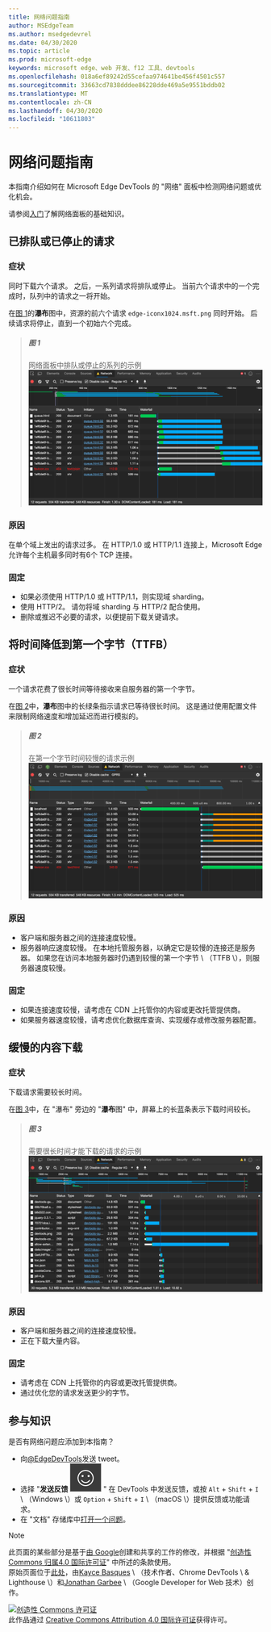 ```yaml
---
title: 网络问题指南
author: MSEdgeTeam
ms.author: msedgedevrel
ms.date: 04/30/2020
ms.topic: article
ms.prod: microsoft-edge
keywords: microsoft edge、web 开发、f12 工具、devtools
ms.openlocfilehash: 018a6ef89242d55cefaa974641be456f4501c557
ms.sourcegitcommit: 33663cd7838dddee86228dde469a5e9551bddb02
ms.translationtype: MT
ms.contentlocale: zh-CN
ms.lasthandoff: 04/30/2020
ms.locfileid: "10611803"
---
```

<!-- Copyright Kayce Basques and Jonathan Garbee

   Licensed under the Apache License, Version 2.0 (the "License");
   you may not use this file except in compliance with the License.
   You may obtain a copy of the License at

       https://www.apache.org/licenses/LICENSE-2.0

   Unless required by applicable law or agreed to in writing, software
   distributed under the License is distributed on an "AS IS" BASIS,
   WITHOUT WARRANTIES OR CONDITIONS OF ANY KIND, either express or implied.
   See the License for the specific language governing permissions and
   limitations under the License.  -->





# 网络问题指南   




本指南介绍如何在 Microsoft Edge DevTools 的 "网络" 面板中检测网络问题或优化机会。  

请参阅[入门][NetworkPerformance]了解网络面板的基础知识。  

## 已排队或已停止的请求   

### 症状  

同时下载六个请求。  之后，一系列请求将排队或停止。  当前六个请求中的一个完成时，队列中的请求之一将开始。  

在[图 1](#figure-1)的**瀑布**图中，资源的前六个请求 `edge-iconx1024.msft.png` 同时开始。  后续请求将停止，直到一个初始六个完成。  

> ##### 图 1  
> 网络面板中排队或停止的系列的示例  
> ![网络面板中排队或停止的系列的示例][ImageStalled]  

### 原因  

在单个域上发出的请求过多。  在 HTTP/1.0 或 HTTP/1.1 连接上，Microsoft Edge 允许每个主机最多同时有6个 TCP 连接。  

### 固定  

*   如果必须使用 HTTP/1.0 或 HTTP/1.1，则实现域 sharding。  
*   使用 HTTP/2。  请勿将域 sharding 与 HTTP/2 配合使用。  
*   删除或推迟不必要的请求，以便提前下载关键请求。  

## 将时间降低到第一个字节（TTFB）   

### 症状  

一个请求花费了很长时间等待接收来自服务器的第一个字节。  

在[图 2](#figure-2)中，**瀑布**图中的长绿条指示请求已等待很长时间。  这是通过使用配置文件来限制网络速度和增加延迟而进行模拟的。  

> ##### 图 2  
> 在第一个字节时间较慢的请求示例  
> ![在第一个字节时间较慢的请求示例][ImageSlowTimeToFirstByte]  

### 原因  

*   客户端和服务器之间的连接速度较慢。  
*   服务器响应速度较慢。  在本地托管服务器，以确定它是较慢的连接还是服务器。  如果您在访问本地服务器时仍遇到较慢的第一个字节 \ （TTFB \），则服务器速度较慢。  

### 固定  

*   如果连接速度较慢，请考虑在 CDN 上托管你的内容或更改托管提供商。  
*   如果服务器速度较慢，请考虑优化数据库查询、实现缓存或修改服务器配置。  

## 缓慢的内容下载   

### 症状  

下载请求需要较长时间。  

在[图 3](#figure-3)中，在 "瀑布" 旁边的 "**瀑布**图" 中，屏幕上的长蓝条表示下载时间较长。  

> ##### 图 3  
> 需要很长时间才能下载的请求的示例  
> ![需要很长时间才能下载的请求的示例][ImageSlowContentDownload]  

### 原因  

*   客户端和服务器之间的连接速度较慢。  
*   正在下载大量内容。  

### 固定  

*   请考虑在 CDN 上托管你的内容或更改托管提供商。  
*   通过优化您的请求发送更少的字节。  

## 参与知识  

是否有网络问题应添加到本指南？  

*   向[@EdgeDevTools][MicrosoftEdgeTweet]发送 tweet。  
*   选择 "**发送反馈** ![ ][ImageSendFeedbackIcon] " 在 DevTools 中发送反馈，或按 `Alt` + `Shift` + `I` \ （Windows \）或 `Option` + `Shift` + `I` \ （macOS \）提供反馈或功能请求。  
*   在 "文档" 存储库中[打开一个问题][WebFundamentalsIssue]。  

<!--   -->  



<!-- image links -->  

[ImageSendFeedbackIcon]: /microsoft-edge/devtools-guide-chromium/media/smile-icon.msft.png  

[ImageStalled]: /microsoft-edge/devtools-guide-chromium/media/network-network-disabled-cache-resources-queue.msft.png "图1：网络面板中已排队或停止使用的系列的示例"  
[ImageSlowTimeToFirstByte]: /microsoft-edge/devtools-guide-chromium/media/network-network-resources-using-dial-up-profile.msft.png "图2：较慢时间到第一个字节的请求示例"  
[ImageSlowContentDownload]: /microsoft-edge/devtools-guide-chromium/media/network-network-resources-edge-devtools.msft.png "图3：下载需要很长时间的请求的示例"  

<!-- links -->  

[NetworkPerformance]: /microsoft-edge/devtools-guide-chromium/network/index "检查 Microsoft Edge DevTools 中的网络活动"  

[MicrosoftEdgeTweet]: https://twitter.com/intent/tweet?text=@EdgeDevTools%20[Network%20Issues%20Guide%20Suggestion]  

[WebFundamentalsIssue]: https://github.com/MicrosoftDocs/edge-developer/issues/new?title=%5BDevTools%20Network%20Issues%20Guide%20Suggestion%5D "新问题-MicrosoftDocs/edge-开发人员"  

> [!NOTE]
> 此页面的某些部分是基于[由 Google][GoogleSitePolicies]创建和共享的工作的修改，并根据 "[创造性 Commons 归属4.0 国际许可证][CCA4IL]" 中所述的条款使用。  
> 原始页面位于[此处](https://developers.google.com/web/tools/chrome-devtools/network/issues)，由[Kayce Basques][KayceBasques] \ （技术作者、Chrome DevTools \ & Lighthouse \）和[Jonathan Garbee][JonathanGarbee] \ （Google Developer for Web 技术）创作。  

[![创造性 Commons 许可证][CCby4Image]][CCA4IL]  
此作品通过 [Creative Commons Attribution 4.0 国际许可证][CCA4IL]获得许可。  

[CCA4IL]: https://creativecommons.org/licenses/by/4.0  
[CCby4Image]: https://i.creativecommons.org/l/by/4.0/88x31.png  
[GoogleSitePolicies]: https://developers.google.com/terms/site-policies  
[KayceBasques]: https://developers.google.com/web/resources/contributors/kaycebasques  
[JonathanGarbee]: https://developers.google.com/web/resources/contributors/jonathangarbee
